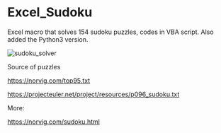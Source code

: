 # Excel_Sudoku
Excel macro that solves 154 sudoku puzzles, codes in VBA script.
Also added the Python3 version.


![sudoku_solver](https://user-images.githubusercontent.com/32192638/158045568-bf9e567a-89e2-4d56-a969-c90954f1b6b2.png)


Source of puzzles

https://norvig.com/top95.txt

https://projecteuler.net/project/resources/p096_sudoku.txt

More:

https://norvig.com/sudoku.html
